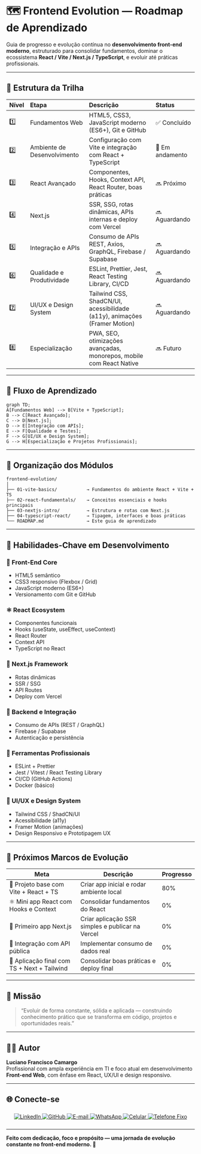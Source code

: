 # 🗺️ Frontend Evolution — Roadmap de Aprendizado

Guia de progresso e evolução contínua no **desenvolvimento front-end moderno**, estruturado para consolidar fundamentos, dominar o ecossistema **React / Vite / Next.js / TypeScript**, e evoluir até práticas profissionais.

---

## 📘 Estrutura da Trilha

| Nível | Etapa | Descrição | Status |
|:------|:------|:-----------|:-------|
| 1️⃣ | Fundamentos Web | HTML5, CSS3, JavaScript moderno (ES6+), Git e GitHub | ✅ Concluído |
| 2️⃣ | Ambiente de Desenvolvimento | Configuração com Vite e integração com React + TypeScript | 🚧 Em andamento |
| 3️⃣ | React Avançado | Componentes, Hooks, Context API, React Router, boas práticas | 🔜 Próximo |
| 4️⃣ | Next.js | SSR, SSG, rotas dinâmicas, APIs internas e deploy com Vercel | 🔜 Aguardando |
| 5️⃣ | Integração e APIs | Consumo de APIs REST, Axios, GraphQL, Firebase / Supabase | 🔜 Aguardando |
| 6️⃣ | Qualidade e Produtividade | ESLint, Prettier, Jest, React Testing Library, CI/CD | 🔜 Aguardando |
| 7️⃣ | UI/UX e Design System | Tailwind CSS, ShadCN/UI, acessibilidade (a11y), animações (Framer Motion) | 🔜 Aguardando |
| 8️⃣ | Especialização | PWA, SEO, otimizações avançadas, monorepos, mobile com React Native | 🔜 Futuro |

---

## 🔁 Fluxo de Aprendizado

```mermaid
graph TD;
A[Fundamentos Web] --> B[Vite + TypeScript];
B --> C[React Avançado];
C --> D[Next.js];
D --> E[Integração com APIs];
E --> F[Qualidade e Testes];
F --> G[UI/UX e Design System];
G --> H[Especialização e Projetos Profissionais];
```

---

## 📂 Organização dos Módulos

```
frontend-evolution/
│
├── 01-vite-basics/           → Fundamentos do ambiente React + Vite + TS
├── 02-react-fundamentals/    → Conceitos essenciais e hooks principais
├── 03-nextjs-intro/          → Estrutura e rotas com Next.js
├── 04-typescript-react/      → Tipagem, interfaces e boas práticas
└── ROADMAP.md                → Este guia de aprendizado
```

---

## 🧠 Habilidades-Chave em Desenvolvimento

### 🧩 Front-End Core
- HTML5 semântico  
- CSS3 responsivo (Flexbox / Grid)  
- JavaScript moderno (ES6+)  
- Versionamento com Git e GitHub  

### ⚛️ React Ecosystem
- Componentes funcionais  
- Hooks (useState, useEffect, useContext)  
- React Router  
- Context API  
- TypeScript no React  

### 🧭 Next.js Framework
- Rotas dinâmicas  
- SSR / SSG  
- API Routes  
- Deploy com Vercel  

### 🧠 Backend e Integração
- Consumo de APIs (REST / GraphQL)  
- Firebase / Supabase  
- Autenticação e persistência  

### 🧰 Ferramentas Profissionais
- ESLint + Prettier  
- Jest / Vitest / React Testing Library  
- CI/CD (GitHub Actions)  
- Docker (básico)  

### 🎨 UI/UX e Design System
- Tailwind CSS / ShadCN/UI  
- Acessibilidade (a11y)  
- Framer Motion (animações)  
- Design Responsivo e Prototipagem UX  

---

## 🧱 Próximos Marcos de Evolução

| Meta | Descrição | Progresso |
|------|------------|-----------|
| 🚀 Projeto base com Vite + React + TS | Criar app inicial e rodar ambiente local | 80% |
| ⚛️ Mini app React com Hooks e Context | Consolidar fundamentos do React | 0% |
| 🧭 Primeiro app Next.js | Criar aplicação SSR simples e publicar na Vercel | 0% |
| 🧠 Integração com API pública | Implementar consumo de dados real | 0% |
| 🧩 Aplicação final com TS + Next + Tailwind | Consolidar boas práticas e deploy final | 0% |

---

## 🌟 Missão

> “Evoluir de forma constante, sólida e aplicada — construindo conhecimento prático que se transforma em código, projetos e oportunidades reais.”  

---

## 👨‍💻 Autor

**Luciano Francisco Camargo**  
Profissional com ampla experiência em TI e foco atual em desenvolvimento **Front-end Web**, com ênfase em React, UX/UI e design responsivo.  

---

## 🌐 Conecte-se

<div align="center" style="margin-top: 25px; margin-bottom: 25px;">

  <a href="https://www.linkedin.com/in/dev-lucianocamargo">
    <img src="https://img.shields.io/badge/LinkedIn-0A66C2?style=for-the-badge&logo=linkedin&logoColor=white" alt="LinkedIn" />
  </a>
  <a href="https://github.com/KarreiraDev-LuCamargo">
    <img src="https://img.shields.io/badge/GitHub-181717?style=for-the-badge&logo=github&logoColor=white" alt="GitHub" />
  </a>
  <a href="mailto:lucianocamargo.lc@gmail.com">
    <img src="https://img.shields.io/badge/Email-lucianocamargo.lc@gmail.com-D14836?style=for-the-badge&logo=gmail&logoColor=white" alt="E-mail" />
  </a>
  <a href="https://wa.me/5521994629516">
    <img src="https://img.shields.io/badge/WhatsApp-25D366?style=for-the-badge&logo=whatsapp&logoColor=white" alt="WhatsApp" />
  </a>
  <a href="tel:+5521994629516">
    <img src="https://img.shields.io/badge/Celular-(21)%2099462--9516-2E8B57?style=for-the-badge&logo=smartphone&logoColor=white" alt="Celular" />
  </a>
  <a href="tel:+55213442733">
    <img src="https://img.shields.io/badge/Fixo-(21)%203442--733-555555?style=for-the-badge&logo=phone&logoColor=white" alt="Telefone Fixo" />
  </a>

</div>

---

**Feito com dedicação, foco e propósito — uma jornada de evolução constante no front-end moderno. 🚀**